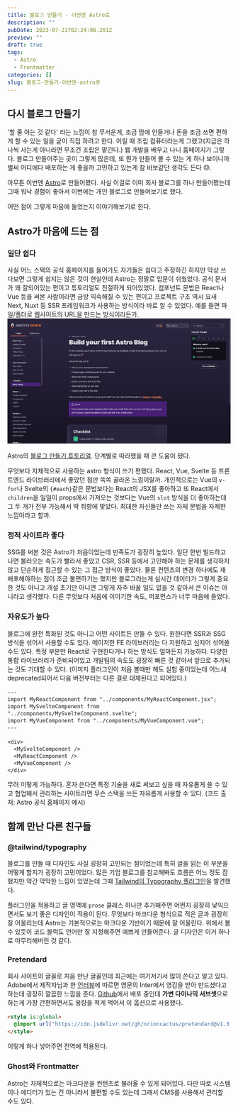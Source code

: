 ```yaml
---
title: 블로그 만들기 - 이번엔 Astro로
description: ""
pubDate: 2023-07-21T02:24:08.201Z
preview: ""
draft: true
tags:
  - Astro
  - Frontmatter
categories: []
slug: 블로그-만들기-이번엔-astro로
---
```


## 다시 블로그 만들기

'할 줄 아는 것 같다' 라는 느낌이 참 무서운게, 조금 맘에 안들거나 돈을 조금 쓰면 편하게 할 수 있는 일을 굳이 직접 하려고 한다. 어릴 때 조립 컴퓨터라는게 그랬고(지금은 하나씩 사는게 아니라면 무조건 조립은 맡긴다.) 웹 개발을 배우고 나니 홈페이지가 그렇다. 블로그 만들어주는 곳이 그렇게 많은데, 또 뭔가 만들어 볼 수 있는 게 하나 보이니까 벌써 어디에다 배포하는 게 좋을까 고민하고 있는게 참 바보같단 생각도 든다 😓.

아무튼 이번엔 [Astro](https://astro.build)로 만들어봤다. 사실 이걸로 이미 회사 블로그를 하나 만들어봤는데 그때 워낙 경험이 좋아서 이번에는 개인 블로그로 만들어보기로 했다.

어떤 점이 그렇게 마음에 들었는지 이야기해보기로 한다.

## Astro가 마음에 드는 점

### 일단 쉽다

사실 어느 스택의 공식 홈페이지를 들어가도 자기들은 쉽다고 주장하긴 하지만 막상 쓰다보면 그렇게 쉽지는 않은 것이 현실인데 Astro는 정말로 입문이 쉬웠었다. 공식 문서가 꽤 잘되어있는 편이고 튜토리얼도 친절하게 되어있었다. 컴포넌트 문법은 React나 Vue 등을 써본 사람이라면 금방 익숙해질 수 있는 편이고 프로젝트 구조 역시 요새 Next, Nuxt 등 SSR 프레임워크가 사용하는 방식이라 바로 알 수 있었다. 예를 들면 파일/폴더로 웹사이트의 URL을 만드는 방식이라든가.
![Astro 튜토리얼 화면](../../assets/astro-blog-tutorial.jpg)

<figcaption>
Astro의 <a href="https://docs.astro.build/en/tutorial/0-introduction/">블로그 만들기 튜토리얼</a>. 단계별로 따라했을 때 큰 도움이 됐다.
</figcaption>

무엇보다 자체적으로 사용하는 astro 형식이 쓰기 편했다. React, Vue, Svelte 등 프론트엔드 라이브러리에서 좋았던 점만 쏙쏙 골라온 느낌이랄까. 개인적으로는 Vue의 `v-for`나 Svelte의 `{#each}`같은 문법보다는 React의 JSX를 좋아하고 또 React에서 `children`을 일일이 props에서 가져오는 것보다는 Vue의 `slot` 방식을 더 좋아하는데 그 두 개가 전부 가능해서 딱 취향에 맞았다. 최대한 자신들만 쓰는 자체 문법을 자제한 느낌이라고 할까.

### 정적 사이트라 좋다

SSG를 써본 것은 Astro가 처음이었는데 만족도가 굉장히 높았다. 일단 한번 빌드하고 나면 불러오는 속도가 빨라서 좋았고 CSR, SSR 등에서 고민해야 하는 문제를 생각하지 않고 단순하게 접근할 수 있는 그 접근 방식이 좋았다. 물론 컨텐츠의 변경 하나에도 재배포해야하는 점이 조금 불편하기는 했지만 블로그라는게 실시간 데이터가 그렇게 중요한 것도 아니고 개설 초기만 아니면 그렇게 자주 바꿀 일도 없을 것 같아서 큰 이슈는 아니라고 생각했다. 다른 무엇보다 처음에 이야기한 속도, 퍼포먼스가 너무 마음에 들었다.

### 자유도가 높다

블로그에 완전 특화된 것도 아니고 어떤 사이트든 만들 수 있다. 원한다면 SSR과 SSG 방식을 섞어서 사용할 수도 있다. 메이저한 FE 라이브러리는 다 지원하고 심지어 섞어쓸 수도 있다. 특정 부분만 React로 구현한다거나 하는 방식도 얼마든지 가능하다. 다양한 통합 라이브러리가 준비되어있고 개발팀의 속도도 굉장히 빠른 것 같아서 앞으로 추가되는 것도 기대할 수 있다. (이미지 플러그인이 처음 볼때만 해도 실험 중이었는데 어느새 deprecated되어서 다음 버전부터는 다른 걸로 대체된다고 되어있다.)

```astro
---
import MyReactComponent from "../components/MyReactComponent.jsx";
import MySvelteComponent from "../components/MySvelteComponent.svelte";
import MyVueComponent from "../components/MyVueComponent.vue";
---

<div>
  <MySvelteComponent />
  <MyReactComponent />
  <MyVueComponent />
</div>
```

<figcaption>무려 이렇게 가능하다. 혼자 쓴다면 특정 기술을 새로 써보고 싶을 때 자유롭게 쓸 수 있고 협업해서 관리하는 사이트라면 무슨 스택을 쓰든 자유롭게 사용할 수 있다. (코드 출처: Astro 공식 홈페이지 예시)</figcaption>

## 함께 만난 다른 친구들

### @tailwind/typography

블로그를 만들 때 디자인도 사실 굉장히 고민되는 점이었는데 특히 글을 읽는 이 부분을 어떻게 할지가 굉장히 고민이었다. 많은 기업 블로그를 참고해봐도 흐름은 어느 정도 잡혔지만 약간 막막한 느낌이 있었는데 그때 [Tailwind의 Typography 플러그인](https://tailwindcss.com/docs/typography-plugin)을 발견했다.

플러그인을 적용하고 글 영역에 `prose` 클래스 하나만 추가해주면 어쩐지 굉장히 낯익으면서도 보기 좋은 디자인이 적용이 된다. 무엇보다 마크다운 형식으로 적은 글과 굉장히 잘 어울리는데 Astro는 기본적으로는 마크다운 기반이기 때문에 잘 어울린다. 위에서 볼 수 있듯이 코드 블럭도 언어만 잘 지정해주면 예쁘게 만들어준다. 글 디자인은 이거 하나로 마무리해버린 것 같다.

### Pretendard

회사 사이트의 글꼴로 처음 만난 글꼴인데 최근에는 여기저기서 많이 쓴다고 알고 있다. Adobe에서 제작자님과 한 [인터뷰](https://blog.adobe.com/ko/publish/2022/09/19/font-of-the-month-pretendard)에 따르면 영문의 Inter에서 영감을 받아 만드셨다고 하는데 굉장히 깔끔한 느낌을 준다. [Github](https://github.com/orioncactus/pretendard)에서 배포 중인데 **가변 다이나믹 서브셋**으로 하는게 가장 간편하면서도 용량을 적게 먹어서 이 옵션으로 사용했다.

```html
<style is:global>
  @import url("https://cdn.jsdelivr.net/gh/orioncactus/pretendard@v1.3.8/dist/web/variable/pretendardvariable-dynamic-subset.css");
</style>
```

<figcaption> 이렇게 하나 넣어주면 전역에 적용된다. </figcaption>

### Ghost와 Frontmatter

Astro는 자체적으로는 마크다운을 컨텐츠로 불러올 수 있게 되어있다. 다만 따로 시스템이나 에디터가 있는 건 아니라서 불편할 수도 있는데 그래서 CMS를 사용해서 관리할 수도 있다.
